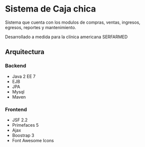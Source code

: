 # Sistema de Caja chica

Sistema que cuenta con los modulos de compras, ventas, ingresos, egresos, reportes y mantenimiento.

Desarrollado a medida para la clínica americana SERFARMED

## Arquitectura

### Backend
+ Java 2 EE 7
+ EJB
+ JPA 
+ Mysql
+ Maven

### Frontend
+ JSF 2.2
+ Primefaces 5
+ Ajax
+ Boostrap 3
+ Font Awesome Icons


